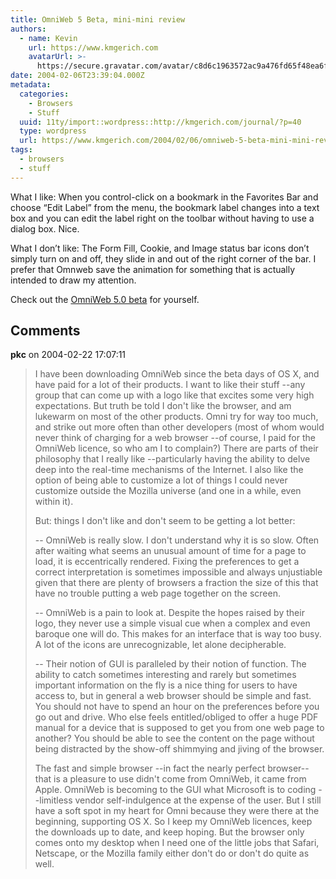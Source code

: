 ```yaml
---
title: OmniWeb 5 Beta, mini-mini review
authors:
  - name: Kevin
    url: https://www.kmgerich.com
    avatarUrl: >-
      https://secure.gravatar.com/avatar/c8d6c1963572ac9a476fd65f48ea6f3a1741d7ed3b6520563cf90cb984419f86?s=96&d=mm&r=g
date: 2004-02-06T23:39:04.000Z
metadata:
  categories:
    - Browsers
    - Stuff
  uuid: 11ty/import::wordpress::http://kmgerich.com/journal/?p=40
  type: wordpress
  url: https://www.kmgerich.com/2004/02/06/omniweb-5-beta-mini-mini-review/
tags:
  - browsers
  - stuff
---
```

What I like: When you control-click on a bookmark in the Favorites Bar and choose “Edit Label” from the menu, the bookmark label changes into a text box and you can edit the label right on the toolbar without having to use a dialog box. Nice.

What I don’t like: The Form Fill, Cookie, and Image status bar icons don’t simply turn on and off, they slide in and out of the right corner of the bar. I prefer that Omnweb save the animation for something that is actually intended to draw my attention.

Check out the [OmniWeb 5.0 beta](http://www.omnigroup.com/applications/omniweb/5/beta/) for yourself.

## Comments

**pkc** on 2004-02-22 17:07:11
> I have been downloading OmniWeb since the beta days of OS X, and have paid for a lot of their products. I want to like their stuff --any group that can come up with a logo like that excites some very high expectations. But truth be told I don't like the browser, and am lukewarm on most of the other products. Omni try for way too much, and strike out more often than other developers (most of whom would never think of charging for a web browser --of course, I paid for the OmniWeb licence, so who am I to complain?) There are parts of their philosophy that I really like --particularly having the ability to delve deep into the real-time mechanisms of the Internet.  I also like the option of being able to customize a lot of things I could never customize outside the Mozilla universe (and one in a while, even within it).
> 
> But:
> things I don't like and don't seem to be getting a lot better:
> 
> -- OmniWeb is really slow. I don't understand why it is so slow.  Often after waiting what seems an unusual amount of time for a page to load, it is eccentrically rendered. Fixing the preferences to get a correct interpretation is sometimes impossible and always unjustiable given that there are plenty of browsers a fraction the size of this that have no trouble putting a web page together on the screen.
> 
> -- OmniWeb is a pain to look at. Despite the hopes raised by their logo, they never use a simple visual cue when a complex and even baroque one will do. This makes for an interface that is way too busy. A lot of the icons are unrecognizable, let alone decipherable.
> 
> -- Their notion of GUI is paralleled by their notion of function. The ability to catch sometimes interesting and rarely but sometimes important information on the fly is a nice thing for users to have access to, but in general a web browser should be simple and fast. You should not have to spend an hour on the preferences before you go out and drive.  Who else feels entitled/obliged to offer a huge PDF manual for a device that is supposed to get you from one web page to another?  You should be able to see the content on the page without being distracted by the show-off shimmying and jiving of the browser.
> 
> The fast and simple browser --in fact the nearly perfect browser-- that is a pleasure to use didn't come from OmniWeb, it came from Apple. OmniWeb is becoming to the GUI what Microsoft is to coding --limitless vendor self-indulgence at the expense of the user.  But I still have a soft spot in my heart for Omni because they were there at the beginning, supporting OS X. So I keep my OmniWeb licences, keep the downloads up to date, and keep hoping.  But the browser only comes onto my desktop when I need one of the little jobs that Safari, Netscape, or the Mozilla family either don't do or don't do quite as well.
